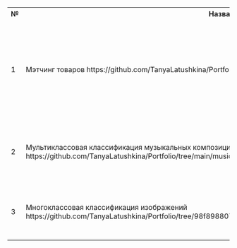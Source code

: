 <table>
    <tr>
        <th>№</th>
        <th>Название проекта</th>
        <th>Описание</th>
        <th>Стек</th>
    </tr>
    <tr>
        <td>1</td>
        <td>Мэтчинг товаров https://github.com/TanyaLatushkina/Portfolio/tree/main/data_matching</td>
        <td>Разработка алгоритма для маркетплейса, который для всех товаров из одного набора данных, предложит несколько вариантов наиболее похожих из другого набора</td>
        <td>pandas, sklearn, seaborn, matplotlib, numpy, faiss</td>
    </tr>
    <tr>
        <td>2</td>
        <td>Мультиклассовая классификация музыкальных композиций https://github.com/TanyaLatushkina/Portfolio/tree/main/music_genre_classifier</td>
        <td>Pазработка модели, колторая позволяит классифицировать музыкальные произведения по жанрам</td>
        <td>pandas, sklearn, seaborn, matplotlib, phik, optuna, shap</td>
    </tr>
        <td>3</td>
        <td>Многоклассовая классификация изображений https://github.com/TanyaLatushkina/Portfolio/tree/98f8988072a1298f194c675012c1f803a9654c84/cv_music_genre_classifier</td>
        <td>Определение жанра по изображению обложки музыкального диска</td>
        <td>pandas, numpy, matplotlib, faiss, fastai</td>
</table>
